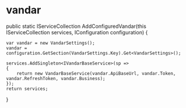 # vandar


public static IServiceCollection AddConfiguredVandar(this IServiceCollection services, IConfiguration configuration)
{

    var vandar = new VandarSettings();
    vandar = configuration.GetSection(VandarSettings.Key).Get<VandarSettings>();

    services.AddSingleton<IVandarBaseService>(sp =>
    {
        return new VandarBaseService(vandar.ApiBaseUrl, vandar.Token, vandar.RefreshToken, vandar.Business);
    });
    return services;
}
